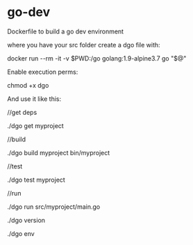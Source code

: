 # go-dev
Dockerfile to build a go dev environment

where you have your src folder
create a dgo file with:
  
  docker run --rm -it -v $PWD:/go golang:1.9-alpine3.7 go "$@"

Enable execution perms:
  
  chmod +x dgo

And use it like this:

//get deps

./dgo get myproject

//build

./dgo build myproject
bin/myproject

//test

./dgo test myproject

//run

./dgo run src/myproject/main.go

./dgo version

./dgo env


